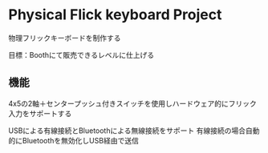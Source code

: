 # Physical Flick keyboard Project

物理フリックキーボードを制作する

目標：Boothにて販売できるレベルに仕上げる

## 機能

4x5の2軸＋センタープッシュ付きスイッチを使用しハードウェア的にフリック入力をサポートする

USBによる有線接続とBluetoothによる無線接続をサポート
有線接続の場合自動的にBluetoothを無効化しUSB経由で送信

